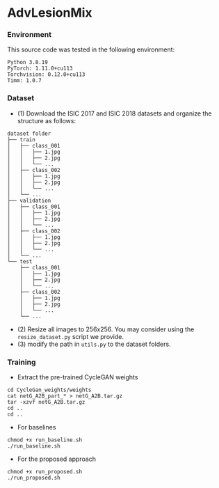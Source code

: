 

# AdvLesionMix


### Environment

This source code was tested in the following environment:

    Python 3.8.19
    PyTorch: 1.11.0+cu113
    Torchvision: 0.12.0+cu113
    Timm: 1.0.7

### Dataset

* (1) Download the ISIC 2017 and ISIC 2018 datasets and organize the structure as follows:
```
dataset folder
├── train
│   ├── class_001
│   │   ├── 1.jpg
│   │   ├── 2.jpg
│   │   └── ...
│   ├── class_002
│   │   ├── 1.jpg
│   │   ├── 2.jpg
│   │   └── ...
│   └── ...
├── validation
│   ├── class_001
│   │   ├── 1.jpg
│   │   ├── 2.jpg
│   │   └── ...
│   ├── class_002
│   │   ├── 1.jpg
│   │   ├── 2.jpg
│   │   └── ...
│   └── ...
└── test
    ├── class_001
    │   ├── 1.jpg
    │   ├── 2.jpg
    │   └── ...
    ├── class_002
    │   ├── 1.jpg
    │   ├── 2.jpg
    │   └── ...
    └── ...

```
* (2) Resize all images to 256x256. You may consider using the `resize_dataset.py` script we provide.
* (3) modify the path in `utils.py` to the dataset folders.

### Training
* Extract the pre-trained CycleGAN weights
```
cd CycleGan_weights/weights
cat netG_A2B_part_* > netG_A2B.tar.gz
tar -xzvf netG_A2B.tar.gz
cd ..
cd ..
```
* For baselines
```
chmod +x run_baseline.sh
./run_baseline.sh
```
* For the proposed approach
```
chmod +x run_proposed.sh
./run_proposed.sh
```
